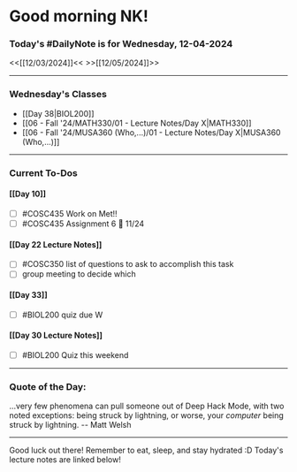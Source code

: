 # Good morning NK!
### Today's #DailyNote is for  Wednesday, 12-04-2024

<<[[12/03/2024]]<<                \>>[[12/05/2024]]>>

------------
### Wednesday's Classes
- [[Day 38|BIOL200]]
- [[06 - Fall '24/MATH330/01 - Lecture Notes/Day X|MATH330]]
- [[06 - Fall '24/MUSA360 (Who,...)/01 - Lecture Notes/Day X|MUSA360 (Who,...)]]


------------
### Current To-Dos
#### [[Day 10]]
- [ ] #COSC435 Work on Met!!
- [ ] #COSC435 Assignment 6 📅 11/24
#### [[Day 22 Lecture Notes]]
- [ ] #COSC350 list of questions to ask to accomplish this task
- [ ] group meeting to decide which 
#### [[Day 33]]
- [ ] #BIOL200 quiz due W
#### [[Day 30 Lecture Notes]]
- [ ] #BIOL200 Quiz this weekend

----------
### Quote of the Day:

 ...very few phenomena can pull someone out of Deep Hack Mode, with two
noted exceptions: being struck by lightning, or worse, your *computer*
being struck by lightning.
	-- Matt Welsh

-------
Good luck out there! Remember to eat, sleep, and stay hydrated :D
Today's lecture notes are linked below!